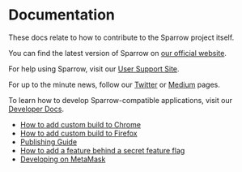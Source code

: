 # Documentation

These docs relate to how to contribute to the Sparrow project itself.

You can find the latest version of Sparrow on [our official website](https://metamask.io/).

For help using Sparrow, visit our [User Support Site](https://metamask.zendesk.com/hc/en-us).

For up to the minute news, follow our [Twitter](https://twitter.com/metamask_io) or [Medium](https://medium.com/metamask) pages.

To learn how to develop Sparrow-compatible applications, visit our [Developer Docs](https://metamask.github.io/metamask-docs/).

- [How to add custom build to Chrome](./add-to-chrome.md)
- [How to add custom build to Firefox](./add-to-firefox.md)
- [Publishing Guide](./publishing.md)
- [How to add a feature behind a secret feature flag](./secret-preferences.md)
- [Developing on MetaMask](../development/README.md)
